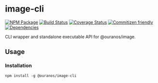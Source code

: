 # image-cli
[![NPM Package](https://img.shields.io/badge/npm-@ouranos/image-cli-brightgreen.svg)](https://www.npmjs.com/package/@ouranos/image-cli)
[![Build Status](https://travis-ci.org/ouranos-oss/js-image-cli.svg?branch=master)](https://travis-ci.org/ouranos-oss/js-image-cli)
[![Coverage Status](https://coveralls.io/repos/github/ouranos-oss/js-image-cli/badge.svg?branch=master)](https://coveralls.io/github/ouranos-oss/js-image-cli?branch=master)
[![Commitizen friendly](https://img.shields.io/badge/commitizen-friendly-brightgreen.svg)](http://commitizen.github.io/cz-cli/)
[![Dependencies](https://david-dm.org/ouranos-oss/js-image-cli.svg)](https://david-dm.org/ouranos-oss/js-image-cli)

CLI wrapper and standalone executable API for @ouranos/image.

## Usage

### Installation

`npm install -g @ouranos/image-cli`
